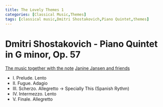 ```yaml
---
title: The Lovely Themes 1
categories: [Classical Music,Themes]
tags: [classical music,Dmitri Shostakovich,Piano Quintet,themes]
---
```


# Dmitri Shostakovich - Piano Quintet in G minor, Op. 57
[The music together with the note](https://www.youtube.com/watch?v=UEPiqK-jqTc)
[Janine Jansen and friends](https://youtu.be/OgeQG-PvDzE?t=976)
  
- I. Prelude. Lento
- II. Fugue. Adagio
- III. Scherzo. Allegretto -> Specially This (Spanish Rythm)
- IV. Intermezzo. Lento
- V. Finale. Allegretto
